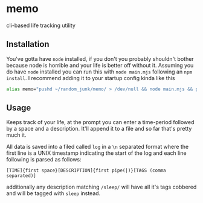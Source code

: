 # memo
cli-based life tracking utility

## Installation

You've gotta have `node` installed, if you don't you probably shouldn't bother because node is horrible and your life is better off without it. Assuming you do have `node` installed you can run this with `node main.mjs` following an `npm install`. I recommend adding it to your startup config kinda like this 
```bash
alias memo="pushd ~/random_junk/memo/ > /dev/null && node main.mjs && popd > /dev/null"
```

## Usage

Keeps track of your life, at the prompt you can enter a time-period followed by a space and a description. It'll append it to a file and so far that's pretty much it.

All data is saved into a filed called `log` in a `\n` separated format where the first line is a UNIX timestamp indicating the start of the log and each line following is parsed as follows:
```
[TIME]{first space}[DESCRIPTION]{first pipe(|)}[TAGS (comma separated)]
```
additionally any description matching `/sleep/` will have all it's tags cobbered and will be tagged with `sleep` instead.


